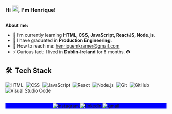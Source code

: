**<h3> Hi <img src="https://raw.githubusercontent.com/kaueMarques/kaueMarques/master/hi.gif" width="20px">, I'm Henrique!</h3>**
##

**About me:**

- 🌱  I’m currently learning **HTML, CSS, JavaScript, ReactJS, Node.js**.
- 📝 I have graduated in **Production Engineering**.
- 🚀  How to reach me: henriquemkramer@gmail.com
- ⚡ Curious fact: I lived in **Dublin-Ireland** for 8 months. ☘️
 
## 🛠 &nbsp;Tech Stack

![HTML](https://img.shields.io/badge/-HTML-05122A?style=flat&logo=HTML5)&nbsp;
![CSS](https://img.shields.io/badge/-CSS-05122A?style=flat&logo=CSS3&logoColor=1572B6)&nbsp;
![JavaScript](https://img.shields.io/badge/-JavaScript-05122A?style=flat&logo=javascript)&nbsp;
![React](https://img.shields.io/badge/-React-05122A?style=flat&logo=react)&nbsp;
![Node.js](https://img.shields.io/badge/-Node.js-05122A?style=flat&logo=node.js)&nbsp;
![Git](https://img.shields.io/badge/-Git-05122A?style=flat&logo=git)&nbsp;
![GitHub](https://img.shields.io/badge/-GitHub-05122A?style=flat&logo=github)&nbsp;
![Visual Studio Code](https://img.shields.io/badge/-Visual%20Studio%20Code-05122A?style=flat&logo=visual-studio-code&logoColor=007ACC)&nbsp;
  
##

<p align="center" style="background:blue">
  <a href="https://www.instagram.com/kramerhenrique/" target="_blank">
 <img align="center" src="https://img.shields.io/badge/-kramerhenrique-05122A?style=flat&logo=instagram" alt="instagram"/>
</a>
<a href="https://www.linkedin.com/in/henriquekramer/" target="_blank">
  <img align="center" src="https://img.shields.io/badge/-henriquekramer-05122A?style=flat&logo=linkedin" alt="linkedin"/>
</a>
<a href="mailto:henriquemkramer@gmail.com" target="_blank">
 <img align="center" src="https://img.shields.io/badge/-henriquemkramer@gmail.com-05122A?style=flat&logo=gmail" alt="gmail"/>
</a>
</p>
